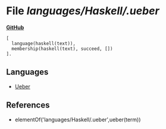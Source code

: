 # File _languages/Haskell/.ueber_
**[GitHub](https://github.com/softlang/yas/blob/master/languages/Haskell/.ueber)**
```
[
  language(haskell(text)),
  membership(haskell(text), succeed, [])
].
```

## Languages
* [Ueber](../languages/Ueber.md)

## References
* elementOf('languages/Haskell/.ueber',ueber(term))
